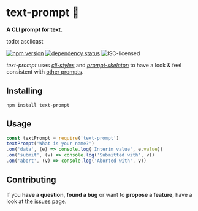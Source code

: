 # text-prompt 💯

**A CLI prompt for text.**

todo: asciicast

[![npm version](https://img.shields.io/npm/v/text-prompt.svg)](https://www.npmjs.com/package/text-prompt)
[![dependency status](https://img.shields.io/david/derhuerst/text-prompt.svg)](https://david-dm.org/derhuerst/text-prompt)
![ISC-licensed](https://img.shields.io/github/license/derhuerst/text-prompt.svg)

*text-prompt* uses [*cli-styles*](https://github.com/derhuerst/cli-styles) and [*prompt-skeleton*](https://github.com/derhuerst/prompt-skeleton) to have a look & feel consistent with [other prompts](https://github.com/derhuerst/prompt-skeleton#prompts-using-prompt-skeleton).


## Installing

```shell
npm install text-prompt
```


## Usage

```javascript
const textPrompt = require('text-prompt')
textPrompt('What is your name?')
.on('data', (e) => console.log('Interim value', e.value))
.on('submit', (v) => console.log('Submitted with', v))
.on('abort', (v) => console.log('Aborted with', v))
```


## Contributing

If you **have a question**, **found a bug** or want to **propose a feature**, have a look at [the issues page](https://github.com/derhuerst/text-prompt/issues).

